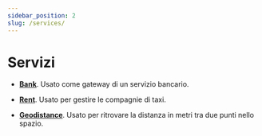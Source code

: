 ```yaml
---
sidebar_position: 2
slug: /services/
---
```


# Servizi

- **[Bank](/services/bank)**. Usato come gateway di un servizio bancario.

- **[Rent](/services/rent)**. Usato per gestire le compagnie di taxi.

- **[Geodistance](/services/geodistance)**. Usato per ritrovare la distanza in metri tra due
  punti nello spazio.

